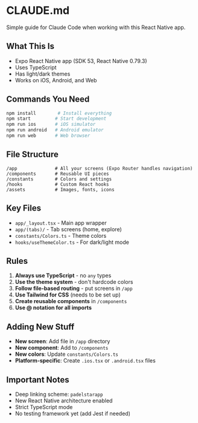 # CLAUDE.md

Simple guide for Claude Code when working with this React Native app.

## What This Is
- Expo React Native app (SDK 53, React Native 0.79.3)
- Uses TypeScript
- Has light/dark themes
- Works on iOS, Android, and Web

## Commands You Need
```bash
npm install        # Install everything
npm start         # Start development
npm run ios       # iOS simulator
npm run android   # Android emulator
npm run web       # Web browser
```

## File Structure
```
/app              # All your screens (Expo Router handles navigation)
/components       # Reusable UI pieces
/constants        # Colors and settings
/hooks            # Custom React hooks
/assets           # Images, fonts, icons
```

## Key Files
- `app/_layout.tsx` - Main app wrapper
- `app/(tabs)/` - Tab screens (home, explore)
- `constants/Colors.ts` - Theme colors
- `hooks/useThemeColor.ts` - For dark/light mode

## Rules
1. **Always use TypeScript** - no `any` types
2. **Use the theme system** - don't hardcode colors
3. **Follow file-based routing** - put screens in `/app`
4. **Use Tailwind for CSS** (needs to be set up)
5. **Create reusable components** in `/components`
6. **Use @ notation for all imports**

## Adding New Stuff
- **New screen**: Add file in `/app` directory
- **New component**: Add to `/components`
- **New colors**: Update `constants/Colors.ts`
- **Platform-specific**: Create `.ios.tsx` or `.android.tsx` files

## Important Notes
- Deep linking scheme: `padelstarapp`
- New React Native architecture enabled
- Strict TypeScript mode
- No testing framework yet (add Jest if needed)